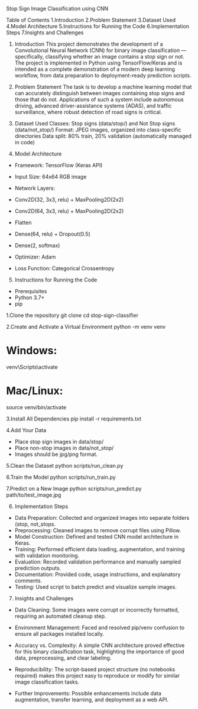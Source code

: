 Stop Sign Image Classification using CNN

Table of Contents
1.Introduction
2.Problem Statement
3.Dataset Used
4.Model Architecture
5.Instructions for Running the Code
6.Implementation Steps
7.Insights and Challenges

1. Introduction
This project demonstrates the development of a Convolutional Neural Network (CNN) for binary image classification — specifically, classifying whether an image contains a stop sign or not. The project is implemented in Python using TensorFlow/Keras and is intended as a complete demonstration of a modern deep learning workflow, from data preparation to deployment-ready prediction scripts.

2. Problem Statement
The task is to develop a machine learning model that can accurately distinguish between images containing stop signs and those that do not. Applications of such a system include autonomous driving, advanced driver-assistance systems (ADAS), and traffic surveillance, where robust detection of road signs is critical.

3. Dataset Used
Classes: Stop signs (data/stop/) and Not Stop signs (data/not_stop/)
Format: JPEG images, organized into class-specific directories
Data split: 80% train, 20% validation (automatically managed in code)

4. Model Architecture
* Framework: TensorFlow (Keras API)
* Input Size: 64x64 RGB image

* Network Layers:
* Conv2D(32, 3x3, relu) + MaxPooling2D(2x2)
* Conv2D(64, 3x3, relu) + MaxPooling2D(2x2)
* Flatten
* Dense(64, relu) + Dropout(0.5)
* Dense(2, softmax)

* Optimizer: Adam
* Loss Function: Categorical Crossentropy

5. Instructions for Running the Code
* Prerequisites
* Python 3.7+
* pip

1.Clone the repository
git clone <YOUR-GITHUB-LINK>
cd stop-sign-classifier

2.Create and Activate a Virtual Environment
python -m venv venv
# Windows:
venv\Scripts\activate
# Mac/Linux:
source venv/bin/activate

3.Install All Dependencies
pip install -r requirements.txt

4.Add Your Data
* Place stop sign images in data/stop/
* Place non-stop images in data/not_stop/
* Images should be jpg/png format.

5.Clean the Dataset
python scripts/run_clean.py

6.Train the Model
python scripts/run_train.py

7.Predict on a New Image
python scripts/run_predict.py path/to/test_image.jpg


6. Implementation Steps
* Data Preparation: Collected and organized images into separate folders (stop, not_stops.
* Preprocessing: Cleaned images to remove corrupt files using Pillow.
* Model Construction: Defined and tested CNN model architecture in Keras.
* Training: Performed efficient data loading, augmentation, and training with validation monitoring.
* Evaluation: Recorded validation performance and manually sampled prediction outputs.
* Documentation: Provided code, usage instructions, and explanatory comments.
* Testing: Used script to batch predict and visualize sample images.

7. Insights and Challenges
* Data Cleaning: Some images were corrupt or incorrectly formatted, requiring an automated cleanup step.

* Environment Management: Faced and resolved pip/venv confusion to ensure all packages installed locally.

* Accuracy vs. Complexity: A simple CNN architecture proved effective for this binary classification task, highlighting the importance of good data, preprocessing, and clear labeling.

* Reproducibility: The script-based project structure (no notebooks required) makes this project easy to reproduce or modify for similar image classification tasks.

* Further Improvements: Possible enhancements include data augmentation, transfer learning, and deployment as a web API.
